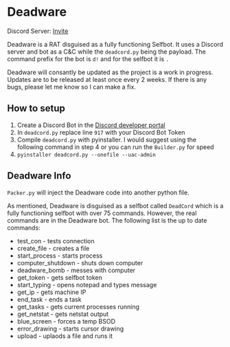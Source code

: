 #                                                                            Deadware
Discord Server: [Invite](https://discord.gg/VkF6ZefJyx)

Deadware is a RAT disguised as a fully functioning Selfbot. It uses a Discord server and bot as a C&C while the `deadcord.py` being the payload. The command prefix for the bot is `d!` and for the selfbot it is `.`

Deadware will consantly be updated as the project is a work in progress. Updates are to be released at least once every 2 weeks. If there is any bugs, please let me know so I can make a fix. 

## How to setup
1. Create a Discord Bot in the [Discord developer portal](https://discord.com/developers/applications)
2. In `deadcord.py` replace line `917` with your Discord Bot Token
3. Compile `deadcord.py` with pyinstaller. I would suggest using the following command in step 4 or you can run the `Builder.py` for speed
4. `pyinstaller deadcord.py --onefile --uac-admin`

## Deadware Info
`Packer.py` will inject the Deadware code into another python file.

As mentioned, Deadware is disguised as a selfbot called `DeadCord` which is a fully functioning selfbot with over 75 commands. However, the real commands are in the Deadware bot. The following list is the up to date commands:

* test_con - tests connection
* create_file <filename> - creates a file
* start_process <process> - starts process
* computer_shutdown - shuts down computer
* deadware_bomb - messes with computer
* get_token - gets selfbot token
* start_typing <message> - opens notepad and types message
* get_ip - gets machine IP
* end_task <task> - ends a task
* get_tasks - gets current processes running
* get_netstat - gets netstat output
* blue_screen - forces a temp BSOD
* error_drawing - starts cursor drawing
* upload <uri> <filename> - uplaods a file and runs it
 

 
 



 




